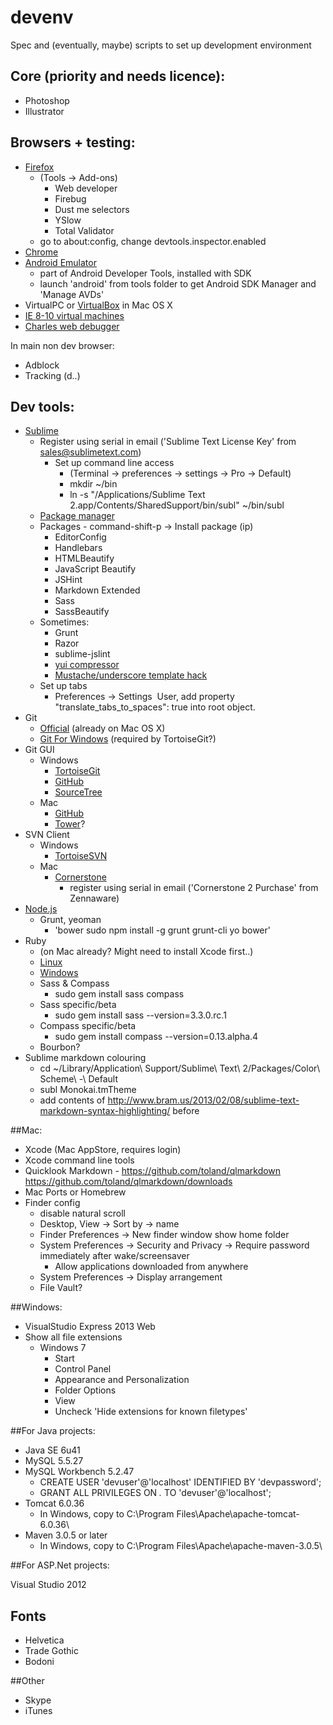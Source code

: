 devenv
======

Spec and (eventually, maybe) scripts to set up development environment

## Core (priority and needs licence):

 - Photoshop
 - Illustrator

## Browsers + testing:

 - [Firefox](http://www.mozilla.org)
   - (Tools -> Add-ons)
     - Web developer
     - Firebug
     - Dust me selectors
     - YSlow
     - Total Validator
   - go to about:config, change devtools.inspector.enabled
 - [Chrome](https://www.google.com/intl/en/chrome/browser/)
 - [Android Emulator](http://developer.android.com/sdk/index.html)
   - part of Android Developer Tools, installed with SDK 
   - launch 'android' from tools folder to get Android SDK Manager and 'Manage AVDs'
 - VirtualPC or [VirtualBox](https://www.virtualbox.org/wiki/Downloads ) in Mac OS X 
 - [IE 8-10 virtual machines](http://www.modern.ie/en-us/virtualization-tools)  
 - [Charles web debugger](http://www.charlesproxy.com) 

 
In main non dev browser:

 - Adblock
 - Tracking (d..)

## Dev tools:

 - [Sublime](http://www.sublimetext.com)
   - Register using serial in email ('Sublime Text License Key' from sales@sublimetext.com)
     - Set up command line access 
       - (Terminal -> preferences -> settings -> Pro -> Default)
       - mkdir ~/bin
       - ln -s "/Applications/Sublime Text 2.app/Contents/SharedSupport/bin/subl" ~/bin/subl
   - [Package manager](http://wbond.net/sublime_packages/package_control/installation)
   - Packages - command-shift-p -> Install package (ip)
     - EditorConfig
     - Handlebars
     - HTMLBeautify
     - JavaScript Beautify
     - JSHint
     - Markdown Extended
     - Sass
     - SassBeautify
   - Sometimes:
     - Grunt
     - Razor
     - sublime-jslint
     - [yui compressor](http://tech.diaslopes.com/?p=61)
     - [Mustache/underscore template hack](http://stackoverflow.com/questions/9655039/sublime-text-2-recognize-underscore-templates-as-html)
   - Set up tabs
     - Preferences -> Settings ­ User, add property "translate_tabs_to_spaces": true into root object. 
 - Git
   - [Official](http://git-scm.com/download) (already on Mac OS X)
   - [Git For Windows](http://code.google.com/p/msysgit/) (required by TortoiseGit?)
 - Git GUI
   - Windows
     - [TortoiseGit](http://code.google.com/p/tortoisegit/)
     - [GitHub](http://windows.github.com)
     - [SourceTree](http://www.sourcetreeapp.com)
   - Mac
     - [GitHub](http://mac.github.com)
     - [Tower](http://www.git-tower.com/)?
 - SVN Client
   - Windows
     - [TortoiseSVN](http://tortoisesvn.net/)
   - Mac
     - [Cornerstone](http://www.zennaware.com/cornerstone/index.php)
       - register using serial in email ('Cornerstone 2 Purchase' from Zennaware)
 - [Node.js](http://nodejs.org)
   - Grunt, yeoman
     - 'bower sudo npm install -g grunt grunt-cli yo bower'
 - Ruby 
   - (on Mac already? Might need to install Xcode first..)
   - [Linux](https://www.ruby-lang.org/en/downloads/)
   - [Windows](http://rubyinstaller.org/)
   - Sass & Compass
     - sudo gem install sass compass
   - Sass specific/beta
     - sudo gem install sass --version=3.3.0.rc.1
   - Compass specific/beta
     - sudo gem install compass --version=0.13.alpha.4
   - Bourbon?
 - Sublime markdown colouring
   - cd ~/Library/Application\ Support/Sublime\ Text\ 2/Packages/Color\ Scheme\ -\ Default
   - subl Monokai.tmTheme
   - add contents of http://www.bram.us/2013/02/08/sublime-text-markdown-syntax-highlighting/  before </array>

##Mac:

 - Xcode (Mac AppStore, requires login)
 - Xcode command line tools
 - Quicklook Markdown - https://github.com/toland/qlmarkdown  https://github.com/toland/qlmarkdown/downloads 
 - Mac Ports or Homebrew
 - Finder config
   - disable natural scroll
   - Desktop, View -> Sort by -> name
   - Finder Preferences -> New finder window show home folder
   - System Preferences -> Security and Privacy -> Require password immediately after wake/screensaver
       - Allow applications downloaded from anywhere
   - System Preferences -> Display arrangement
   - File Vault?

##Windows:

 - VisualStudio Express 2013 Web
 - Show all file extensions
   - Windows 7
     - Start 
     - Control Panel
     - Appearance and Personalization
     - Folder Options
     - View
     - Uncheck 'Hide extensions for known filetypes'

##For Java projects:

 - Java SE 6u41
 - MySQL 5.5.27
 - MySQL Workbench 5.2.47
   - CREATE USER 'devuser'@'localhost' IDENTIFIED BY 'devpassword';
   - GRANT ALL PRIVILEGES ON *.* TO 'devuser'@'localhost';
 - Tomcat 6.0.36
   - In Windows, copy to C:\Program Files\Apache\apache-tomcat-6.0.36\
 - Maven 3.0.5 or later
   - In Windows, copy to C:\Program Files\Apache\apache-maven-3.0.5\

##For ASP.Net projects:

Visual Studio 2012

## Fonts

 - Helvetica
 - Trade Gothic
 - Bodoni

##Other

 - Skype
 - iTunes
